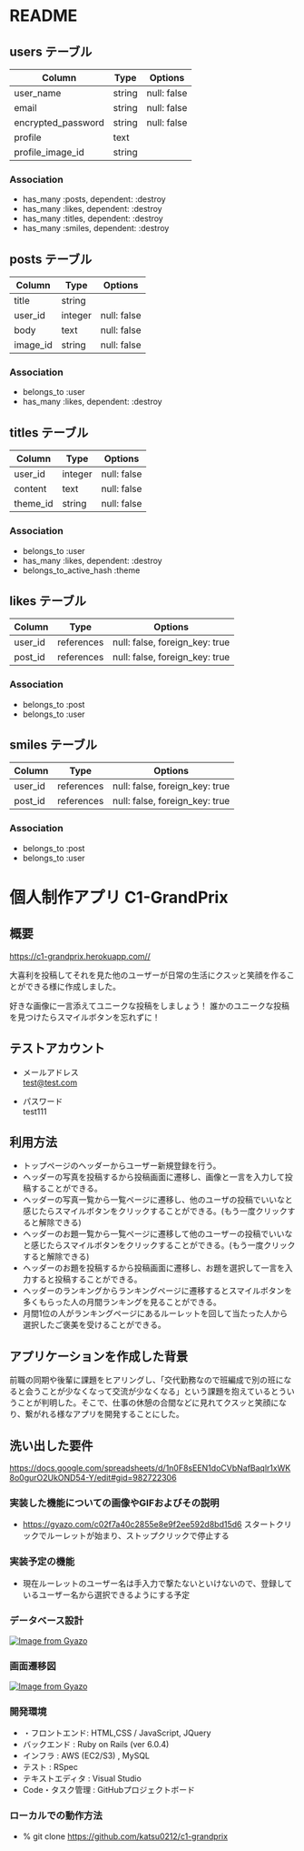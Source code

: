 # README

## users テーブル

| Column             | Type   | Options     |
| ------------------ | ------ | ----------- |
| user_name          | string | null: false |
| email              | string | null: false |
| encrypted_password | string | null: false |
| profile            | text   |             |
| profile_image_id   | string |             |

### Association

- has_many :posts, dependent: :destroy
- has_many :likes, dependent: :destroy
- has_many :titles, dependent: :destroy
- has_many :smiles, dependent: :destroy

## posts テーブル

| Column  | Type       | Options     |
| ------- | ---------- | ----------- |
| title   | string     |             |
| user_id | integer    | null: false |
| body    | text       | null: false |
| image_id| string     | null: false |

### Association

- belongs_to :user
- has_many   :likes, dependent: :destroy

## titles テーブル

| Column  | Type       | Options     |
| ------- | ---------- | ----------- |
| user_id | integer    | null: false |
| content | text       | null: false |
| theme_id| string     | null: false |

### Association

- belongs_to :user
- has_many   :likes, dependent: :destroy
- belongs_to_active_hash :theme

## likes テーブル

| Column  | Type       | Options                        |
| ------- | ---------- | ------------------------------ |
| user_id | references | null: false, foreign_key: true |
| post_id | references | null: false, foreign_key: true |

### Association

- belongs_to :post
- belongs_to :user

## smiles テーブル

| Column  | Type       | Options                        |
| ------- | ---------- | ------------------------------ |
| user_id | references | null: false, foreign_key: true |
| post_id | references | null: false, foreign_key: true |

### Association

- belongs_to :post
- belongs_to :user


# 個人制作アプリ C1-GrandPrix  

## 概要
<https://c1-grandprix.herokuapp.com//>

大喜利を投稿してそれを見た他のユーザーが日常の生活にクスッと笑顔を作ることができる様に作成しました。

好きな画像に一言添えてユニークな投稿をしましょう！
誰かのユニークな投稿を見つけたらスマイルボタンを忘れずに！

## テストアカウント

- メールアドレス  
test@test.com

- パスワード  
test111

## 利用方法

- トップページのヘッダーからユーザー新規登録を行う。
- ヘッダーの写真を投稿するから投稿画面に遷移し、画像と一言を入力して投稿することができる。
- ヘッダーの写真一覧から一覧ページに遷移し、他のユーザの投稿でいいなと感じたらスマイルボタンをクリックすることができる。(もう一度クリックすると解除できる)
- ヘッダーのお題一覧から一覧ページに遷移して他のユーザーの投稿でいいなと感じたらスマイルボタンをクリックすることができる。(もう一度クリックすると解除できる) 
- ヘッダーのお題を投稿するから投稿画面に遷移し、お題を選択して一言を入力すると投稿することができる。
- ヘッダーのランキングからランキングページに遷移するとスマイルボタンを多くもらった人の月間ランキングを見ることができる。 
- 月間1位の人がランキングページにあるルーレットを回して当たった人から選択したご褒美を受けることができる。 

##  アプリケーションを作成した背景

前職の同期や後輩に課題をヒアリングし、「交代勤務なので班編成で別の班になると会うことが少なくなって交流が少なくなる」という課題を抱えているとういうことが判明した。そこで、仕事の休憩の合間などに見れてクスッと笑顔になり、繋がれる様なアプリを開発することにした。     

## 洗い出した要件   
  https://docs.google.com/spreadsheets/d/1n0F8sEEN1doCVbNafBaqlr1xWK8o0gurO2UkOND54-Y/edit#gid=982722306    

### 実装した機能についての画像やGIFおよびその説明   

- https://gyazo.com/c02f7a40c2855e8e9f2ee592d8bd15d6  スタートクリックでルーレットが始まり、ストップクリックで停止する    

### 実装予定の機能    

- 現在ルーレットのユーザー名は手入力で撃たないといけないので、登録しているユーザー名から選択できるようにする予定  


### データベース設計

[![Image from Gyazo](https://i.gyazo.com/ab6e1caf04c677d45cad3e646771c6d7.png)](https://gyazo.com/ab6e1caf04c677d45cad3e646771c6d7)

### 画面遷移図  

[![Image from Gyazo](https://i.gyazo.com/2d4de55f3dc7d8fa5654c337779b8a47.png)](https://gyazo.com/2d4de55f3dc7d8fa5654c337779b8a47)

### 開発環境 

- ・フロントエンド: HTML,CSS / JavaScript, JQuery
- バックエンド : Ruby on Rails (ver 6.0.4) 
- インフラ : AWS (EC2/S3) , MySQL 
- テスト : RSpec 
- テキストエディタ : Visual Studio 
- Code・タスク管理 : GitHubプロジェクトボード     

### ローカルでの動作方法

-  % git clone https://github.com/katsu0212/c1-grandprix  